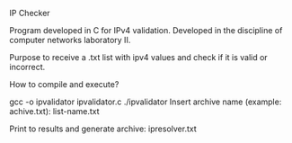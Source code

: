 IP Checker

Program developed in C for IPv4 validation.
Developed in the discipline of computer networks laboratory II.

Purpose to receive a .txt list with ipv4 values and check if it is valid or incorrect.

How to compile and execute?

gcc -o ipvalidator ipvalidator.c
./ipvalidator
Insert archive name (example: achive.txt): list-name.txt

Print to results and generate archive: ipresolver.txt
